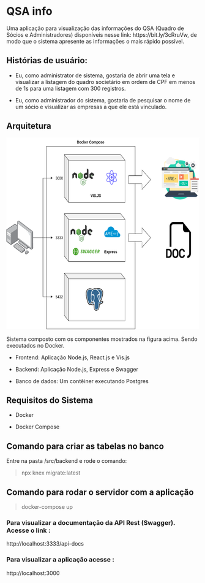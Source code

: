 <h1>QSA info</h1>

<p> 
    Uma aplicação para visualização das informações do QSA (Quadro de Sócios e Administradores) disponíveis nesse link:
https://bit.ly/3cRruVw, de modo que o sistema apresente as informações o mais rápido
possível. 
</p>

<h2> Histórias de usuário: </h2>

<ul>
    <li>
        <p>
            Eu, como administrator de sistema, gostaria de abrir uma tela e visualizar a listagem do quadro societário em ordem de CPF em menos de 1s para uma listagem com 300 registros.
        </p>
    </li>
    <li>
        <p>
            Eu, como administrador do sistema, gostaria de pesquisar o nome de um sócio e visualizar as empresas a que ele está vinculado.
        </p>
    </li>
</ul>

<h2> Arquitetura </h2>
<img src="./diagrams/diagrama.png" alt="..." width="800" height="500">

<p>Sistema composto com os componentes mostrados na figura acima. Sendo executados no Docker.</p>
<ul>
    <li><p>Frontend: Aplicação Node.js, React.js e Vis.js</p></li>
    <li><p>Backend: Aplicação Node.js, Express e Swagger</p></li>
    <li><p>Banco de dados: Um contêiner executando Postgres</p></li>
</ul>

<h2> Requisitos do Sistema </h2>
<ul>
    <li> <p> Docker </p> </li>
    <li> <p> Docker Compose </p> </li>
</ul>

<h2> Comando para criar as tabelas no banco </h2>
<p>Entre na pasta /src/backend e rode o comando:</p>
<blockquote>npx knex migrate:latest</blockquote>

<h2>Comando para rodar o servidor com a aplicação</h2>
<blockquote> docker-compose up </blockquote>

<h3> Para visualizar a documentação da API Rest (Swagger). Acesse o link :</h3>
<a>http://localhost:3333/api-docs</a>

<h3> Para visualizar a aplicação acesse :</h3>
<a>http://localhost:3000</a>
